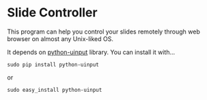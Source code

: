 Slide Controller
================

This program can help you control your slides remotely through web browser on almost any Unix-liked OS.

It depends on [python-uinput][1] library.
You can install it with...

`sudo pip install python-uinput`

or

`sudo easy_install python-uinput`


  [1]: http://tjjr.fi/sw/python-uinput/